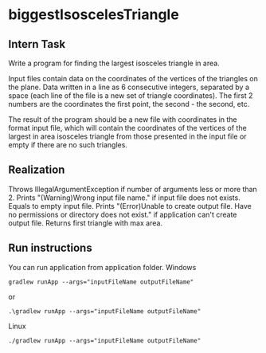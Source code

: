 # biggestIsoscelesTriangle
## Intern Task

Write a program for finding the largest isosceles triangle in area.

Input files contain data on the coordinates of the vertices of the triangles on the plane. Data
written in a line as 6 consecutive integers, separated by a space
(each line of the file is a new set of triangle coordinates). The first 2 numbers are the coordinates
the first point, the second - the second, etc.

The result of the program should be a new file with coordinates in the format
input file, which will contain the coordinates of the vertices of the largest in area
isosceles triangle from those presented in the input file or empty if
there are no such triangles.

## Realization

Throws IllegalArgumentException if number of arguments less or more than 2.
Prints "(Warning)Wrong input file name." if input file does not exists. Equals to empty input file.
Prints "(Error)Unable to create output file. Have no permissions or directory does not exist." if application can't create output file. 
Returns first triangle with max area.
## Run instructions

You can run application from application folder.
Windows
```
gradlew runApp --args="inputFileName outputFileName"
```
or
```
.\gradlew runApp --args="inputFileName outputFileName"
```
Linux
```
./gradlew runApp --args="inputFileName outputFileName"
```

